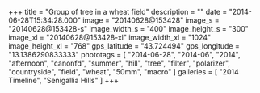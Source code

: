 +++
title = "Group of tree in a wheat field"
description = ""
date = "2014-06-28T15:34:28.000"
image = "20140628@153428"
image_s = "20140628@153428-s"
image_width_s = "400"
image_height_s = "300"
image_xl = "20140628@153428-xl"
image_width_xl = "1024"
image_height_xl = "768"
gps_latitude = "43.724494"
gps_longitude = "13.1386290833333"
phototags = [ "2014-06-28", "2014-06", "2014", "afternoon", "canonfd", "summer", "hill", "tree", "filter", "polarizer", "countryside", "field", "wheat", "50mm", "macro" ]
galleries = [ "2014 Timeline", "Senigallia Hills" ]
+++
